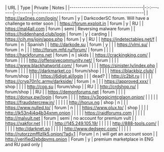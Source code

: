 | URL                                 | Type       | Private | Notes                                                  |
|-------------------------------------|-:-:--------|--:------|--:-----------------------------------------------------|
| https://ax0nes.com/login/           | forum      | y       | DarkcoderSC forum. Will have a challenge to enter soon |
| https://forum.exploit.in            | forum      | y       | RU                                                     |
| https://mal4all.com                 | forum      | semi    | Reversing malware forum                                |
| https://hiddenhand.club/login       | forum      | y       | carding                                                |
| https://cih.ms/join/apps.php        | forum      | y       | RU                                                     |
| https://indetectables.net/f         | forum      | n       | Spanish                                                |
| http://darkode.su                   | forum      | y       |                                                        |
| https://vlmi.su/                    | forum      | n       |                                                        |
| http://forum.mfd.ru/forum/          | forum      |         |                                                        |
| https://hackforums.net              | forum      | n       | skids                                                  |
| https://crackingking.com/           | forum      |         |                                                        |
| http://offensivecommunity.net/      | forum      |         |                                                        |
| https://www.blackhatworld.com/      | forum      |         |                                                        |
| https://sinister.ly/index.php       | forum      |         |                                                        |
| http://darkmarket.co                | forum/shop |         |                                                        |
| https://blackbiz.club/              | forum/shop |         |                                                        |
| https://6digit.al/login             |            |         | dead?                                                  |
| http://c2bit.ru                     |            |         |                                                        |
| https://cryp70n1c.army/darkside/    | forum      | n       |                                                        |
| https://approved.xxx/               | shop       |         |                                                        |
| http://cop.su                       | forum/shop |         | RU                                                     |
| http://crdshop.ru/                  | forum/shop |         | RU                                                     |
| https://demonforums.net             | forum      |         |                                                        |
| https://donux.pw/login              | forum      |         |                                                        |
| https://y3pggjcimtcglaon.onion/     |            |         |                                                        |
| https://fraudstercrew.in/           |            |         |                                                        |
| http://horux.ng                     | shop       | n       |                                                        |
| https://www.nulled.to/              | forum      | n       |                                                        |
| https://www.olux.to/                | shop       |         |                                                        |
| http://lk53n4i4q4b34xnm.onion       |            |         |                                                        |
| https://raidforums.com              |            |         |                                                        |
| http://malvult.net                  | forum      | semi    | no account for premium vult                            |
| https://xakfor.net                  |            |         |                                                        |
| http://145.249.105.19/              |            |         |                                                        |
| http://888-tools.com/               |            |         |                                                        |
| http://darknet.so                   |            |         |                                                        |
| http://www.dedseec.com/             |            |         |                                                        |
| http://rutorzzmfflzllk5.onion/?ad=1 | Forum      | n       | will get an account soon                               |
| http://verified2ebdpvms.onion       | Forum      | y       | premium marketplace in ENG and RU paid only            |

